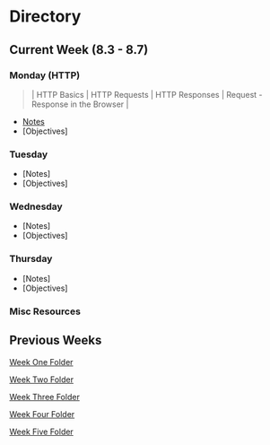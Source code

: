 # **Directory**

## **Current Week** (8.3 - 8.7)

### **Monday** (HTTP)

> | HTTP Basics | HTTP Requests | HTTP Responses | Request - Response in the Browser |

- [Notes](8.17-8.21/Monday/Notes.md)
- [Objectives]

### **Tuesday**

- [Notes]
- [Objectives]

### **Wednesday**

- [Notes]
- [Objectives]

### **Thursday**

- [Notes]
- [Objectives]

### **Misc Resources**

## **Previous Weeks**

[Week One Folder](https://github.com/ALW93/App-Academy/tree/master/7.13-7.17)

[Week Two Folder](https://github.com/ALW93/App-Academy/tree/master/7.20-7.24)

[Week Three Folder](https://github.com/ALW93/App-Academy/tree/master/7.27-7.31s)

[Week Four Folder](https://github.com/ALW93/App-Academy/tree/master/8.3-8.7)

[Week Five Folder](https://github.com/ALW93/App-Academy/tree/master/8.10-8.14)
